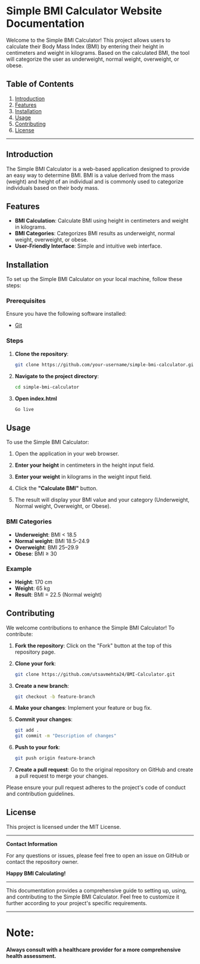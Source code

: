 # Simple BMI Calculator Website Documentation

Welcome to the Simple BMI Calculator! This project allows users to calculate their Body Mass Index (BMI) by entering their height in centimeters and weight in kilograms. Based on the calculated BMI, the tool will categorize the user as underweight, normal weight, overweight, or obese.

## Table of Contents

1. [Introduction](#introduction)
2. [Features](#features)
3. [Installation](#installation)
4. [Usage](#usage)
5. [Contributing](#contributing)
6. [License](#license)

---

## Introduction

The Simple BMI Calculator is a web-based application designed to provide an easy way to determine BMI. BMI is a value derived from the mass (weight) and height of an individual and is commonly used to categorize individuals based on their body mass.

## Features

- **BMI Calculation**: Calculate BMI using height in centimeters and weight in kilograms.
- **BMI Categories**: Categorizes BMI results as underweight, normal weight, overweight, or obese.
- **User-Friendly Interface**: Simple and intuitive web interface.

## Installation

To set up the Simple BMI Calculator on your local machine, follow these steps:

### Prerequisites

Ensure you have the following software installed:
- [Git](https://git-scm.com/)

### Steps

1. **Clone the repository**:
    ```bash
    git clone https://github.com/your-username/simple-bmi-calculator.git
    ```

2. **Navigate to the project directory**:
    ```bash
    cd simple-bmi-calculator
    ```
3. **Open index.html**
    ```bash
    Go live
    ```

## Usage

To use the Simple BMI Calculator:

1. Open the application in your web browser.

2. **Enter your height** in centimeters in the height input field.

3. **Enter your weight** in kilograms in the weight input field.

4. Click the **"Calculate BMI"** button.

5. The result will display your BMI value and your category (Underweight, Normal weight, Overweight, or Obese).

### BMI Categories

- **Underweight**: BMI < 18.5
- **Normal weight**: BMI 18.5–24.9
- **Overweight**: BMI 25–29.9
- **Obese**: BMI ≥ 30

### Example

- **Height**: 170 cm
- **Weight**: 65 kg
- **Result**: BMI = 22.5 (Normal weight)

## Contributing

We welcome contributions to enhance the Simple BMI Calculator! To contribute:

1. **Fork the repository**:
    Click on the "Fork" button at the top of this repository page.

2. **Clone your fork**:
    ```bash
    git clone https://github.com/utsavmehta24/BMI-Calculator.git
    ```

3. **Create a new branch**:
    ```bash
    git checkout -b feature-branch
    ```

4. **Make your changes**:
    Implement your feature or bug fix.

5. **Commit your changes**:
    ```bash
    git add .
    git commit -m "Description of changes"
    ```

6. **Push to your fork**:
    ```bash
    git push origin feature-branch
    ```

7. **Create a pull request**:
    Go to the original repository on GitHub and create a pull request to merge your changes.

Please ensure your pull request adheres to the project's code of conduct and contribution guidelines.

## License

This project is licensed under the MIT License.

---

**Contact Information**

For any questions or issues, please feel free to open an issue on GitHub or contact the repository owner.

**Happy BMI Calculating!**

---

This documentation provides a comprehensive guide to setting up, using, and contributing to the Simple BMI Calculator. Feel free to customize it further according to your project's specific requirements.

---
# Note:

#### Always consult with a healthcare provider for a more comprehensive health assessment.

